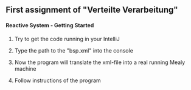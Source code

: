 ## First assignment of "Verteilte Verarbeitung"


#### Reactive System - Getting Started

1. Try to get the code running in your IntelliJ

2. Type the path to the "bsp.xml" into the console

3. Now the program will translate the xml-file into a real running Mealy machine

4. Follow instructions of the program